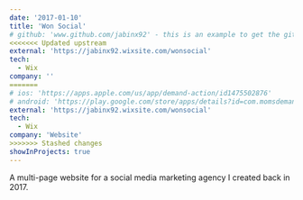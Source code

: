 ```yaml
---
date: '2017-01-10'
title: 'Won Social'
# github: 'www.github.com/jabinx92' - this is an example to get the github icon to show in your project example
<<<<<<< Updated upstream
external: 'https://jabinx92.wixsite.com/wonsocial'
tech:
  - Wix
company: ''
=======
# ios: 'https://apps.apple.com/us/app/demand-action/id1475502876'
# android: 'https://play.google.com/store/apps/details?id=com.momsdemandaction.app'
external: 'https://jabinx92.wixsite.com/wonsocial'
tech:
  - Wix
company: 'Website'
>>>>>>> Stashed changes
showInProjects: true
---
```


A multi-page website for a social media marketing agency I created back in 2017.
